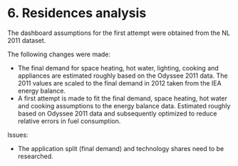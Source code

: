 # 6. Residences analysis

The dashboard assumptions for the first attempt were obtained from the NL 2011 dataset.


The following changes were made:

- The final demand for space heating, hot water, lighting, cooking and appliances are estimated roughly based on the Odyssee 2011 data. The 2011 values are scaled to the final demand in 2012 taken from the IEA energy balance.
- A first attempt is made to fit the final demand, space heating, hot water and cooking assumptions to the energy balance data. Estimated roughly based on Odyssee 2011 data and subsequently optimized to reduce relative errors in fuel consumption.


Issues:

- The application split (final demand) and technology shares need to be researched.
